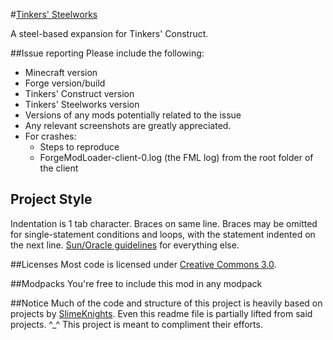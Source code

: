 #[Tinkers' Steelworks](http://www.minecraftforum.net/topic/2227330-)

A steel-based expansion for Tinkers' Construct.

##Issue reporting
Please include the following:

* Minecraft version
* Forge version/build
* Tinkers' Construct version
* Tinkers' Steelworks version
* Versions of any mods potentially related to the issue 
* Any relevant screenshots are greatly appreciated.
* For crashes:
    * Steps to reproduce
    * ForgeModLoader-client-0.log (the FML log) from the root folder of the client

## Project Style
Indentation is 1 tab character. Braces on same line. Braces may be omitted for single-statement conditions and loops, with the statement indented on the next line. [Sun/Oracle guidelines](http://www.oracle.com/technetwork/java/javase/documentation/codeconvtoc-136057.html) for everything else.

##Licenses
Most code is licensed under [Creative Commons 3.0](http://creativecommons.org/licenses/by/3.0/).

##Modpacks
You're free to include this mod in any modpack

##Notice
Much of the code and structure of this project is heavily based on projects by [SlimeKnights](https://github.com/SlimeKnights).
Even this readme file is partially lifted from said projects.  ^_^
This project is meant to compliment their efforts.
